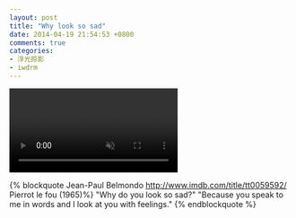 ```yaml
---
layout: post
title: "Why look so sad"
date: 2014-04-19 21:54:53 +0800
comments: true
categories:
- 浮光掠影
- iwdrm
---
```


<video autoplay loop muted playsinline>
    <source src="/downloads/video/movie_clips/we_are_different.mp4" type="video/mp4">
    <p>Your browser doesn't support this embedded video.</p>
</video>

{% blockquote Jean-Paul Belmondo  http://www.imdb.com/title/tt0059592/ Pierrot le fou (1965)%}
"Why do you look so sad?"
"Because you speak to me in words and I look at you with feelings."
{% endblockquote %}
